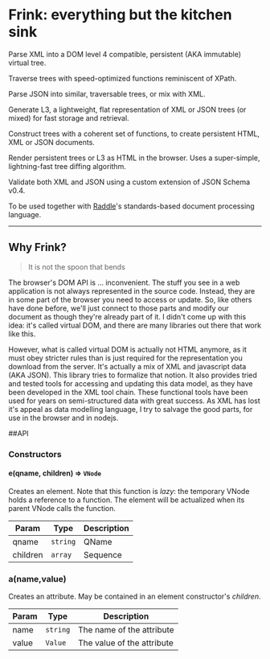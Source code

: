 # Frink: everything but the kitchen sink

Parse XML into a DOM level 4 compatible, persistent (AKA immutable) virtual tree. 

Traverse trees with speed-optimized functions reminiscent of XPath.

Parse JSON into similar, traversable trees, or mix with XML.

Generate L3, a lightweight, flat representation of XML or JSON trees (or mixed) for fast storage and retrieval.

Construct trees with a coherent set of functions, to create persistent HTML, XML or JSON documents.

Render persistent trees or L3 as HTML in the browser. Uses a super-simple, lightning-fast tree diffing algorithm.

Validate both XML and JSON using a custom extension of JSON Schema v0.4.

To be used together with [Raddle](http://raddle.org)'s standards-based document processing language.

---

## Why Frink?

> It is not the spoon that bends

The browser's DOM API is ... inconvenient. The stuff you see in a web application is not always represented in the source code. Instead, they are in some part of the browser you need to access or update. So, like others have done before, we'll just connect to those parts and modify our document as though they're already part of it. I didn't come up with this idea: it's called virtual DOM, and there are many libraries out there that work like this.

However, what is called virtual DOM is actually not HTML anymore, as it must obey stricter rules than is just required for the representation you download from the server. It's actually a mix of XML and javascript data (AKA JSON). This library tries to formalize that notion. It also provides tried and tested tools for accessing and updating this data model, as they have been developed in the XML tool chain. These functional tools have been used for years on semi-structured data with great success. As XML has lost it's appeal as data modelling language, I try to salvage the good parts, for use in the browser and in nodejs.

##API

### Constructors

#### e(qname, children) ⇒ <code>VNode</code>
Creates an element. 
Note that this function is *lazy*: the temporary VNode holds a reference to a function. The element will be actualized when its parent VNode calls the function.
 
| Param  | Type                | Description  |
| ------ | ------------------- | ------------ |
| qname  | <code>string|QName</code> | The name of the element |
| children | <code>array|Sequence</code> | The children of the element |

### a(name,value)
Creates an attribute. 
May be contained in an element constructor's *children*.
 
| Param  | Type                | Description  |
| ------ | ------------------- | ------------ |
| name  | <code>string</code> | The name of the attribute |
| value | <code>Value</code> | The value of the attribute |
